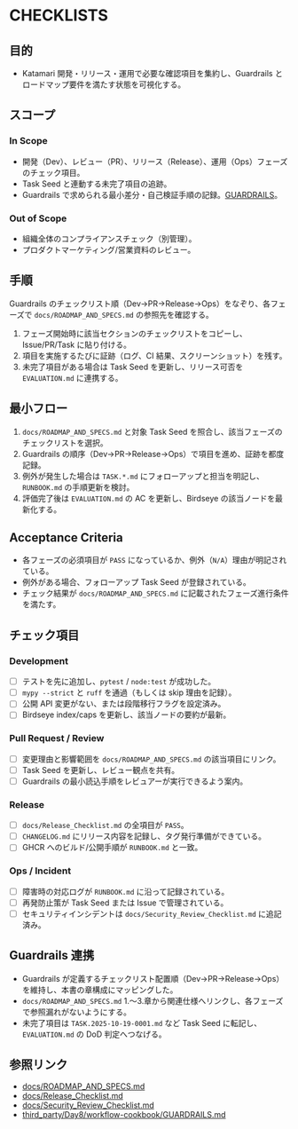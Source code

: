 # CHECKLISTS

## 目的
- Katamari 開発・リリース・運用で必要な確認項目を集約し、Guardrails とロードマップ要件を満たす状態を可視化する。

## スコープ
### In Scope
- 開発（Dev）、レビュー（PR）、リリース（Release）、運用（Ops）フェーズのチェック項目。
- Task Seed と連動する未完了項目の追跡。
- Guardrails で求められる最小差分・自己検証手順の記録。[GUARDRAILS](third_party/Day8/workflow-cookbook/GUARDRAILS.md)。

### Out of Scope
- 組織全体のコンプライアンスチェック（別管理）。
- プロダクトマーケティング/営業資料のレビュー。

## 手順
Guardrails のチェックリスト順（Dev→PR→Release→Ops）をなぞり、各フェーズで `docs/ROADMAP_AND_SPECS.md` の参照先を確認する。
1. フェーズ開始時に該当セクションのチェックリストをコピーし、Issue/PR/Task に貼り付ける。
2. 項目を実施するたびに証跡（ログ、CI 結果、スクリーンショット）を残す。
3. 未完了項目がある場合は Task Seed を更新し、リリース可否を `EVALUATION.md` に連携する。

## 最小フロー
1. `docs/ROADMAP_AND_SPECS.md` と対象 Task Seed を照合し、該当フェーズのチェックリストを選択。
2. Guardrails の順序（Dev→PR→Release→Ops）で項目を進め、証跡を都度記録。
3. 例外が発生した場合は `TASK.*.md` にフォローアップと担当を明記し、`RUNBOOK.md` の手順更新を検討。
4. 評価完了後は `EVALUATION.md` の AC を更新し、Birdseye の該当ノードを最新化する。

## Acceptance Criteria
- 各フェーズの必須項目が `PASS` になっているか、例外（`N/A`）理由が明記されている。
- 例外がある場合、フォローアップ Task Seed が登録されている。
- チェック結果が `docs/ROADMAP_AND_SPECS.md` に記載されたフェーズ進行条件を満たす。

## チェック項目
### Development
- [ ] テストを先に追加し、`pytest` / `node:test` が成功した。
- [ ] `mypy --strict` と `ruff` を通過（もしくは skip 理由を記録）。
- [ ] 公開 API 変更がない、または段階移行フラグを設定済み。
- [ ] Birdseye index/caps を更新し、該当ノードの要約が最新。

### Pull Request / Review
- [ ] 変更理由と影響範囲を `docs/ROADMAP_AND_SPECS.md` の該当項目にリンク。
- [ ] Task Seed を更新し、レビュー観点を共有。
- [ ] Guardrails の最小読込手順をレビュアーが実行できるよう案内。

### Release
- [ ] `docs/Release_Checklist.md` の全項目が `PASS`。
- [ ] `CHANGELOG.md` にリリース内容を記録し、タグ発行準備ができている。
- [ ] GHCR へのビルド/公開手順が `RUNBOOK.md` と一致。

### Ops / Incident
- [ ] 障害時の対応ログが `RUNBOOK.md` に沿って記録されている。
- [ ] 再発防止策が Task Seed または Issue で管理されている。
- [ ] セキュリティインシデントは `docs/Security_Review_Checklist.md` に追記済み。

## Guardrails 連携
- Guardrails が定義するチェックリスト配置順（Dev→PR→Release→Ops）を維持し、本書の章構成にマッピングした。
- `docs/ROADMAP_AND_SPECS.md` 1.〜3.章から関連仕様へリンクし、各フェーズで参照漏れがないようにする。
- 未完了項目は `TASK.2025-10-19-0001.md` など Task Seed に転記し、`EVALUATION.md` の DoD 判定へつなげる。

## 参照リンク
- [docs/ROADMAP_AND_SPECS.md](docs/ROADMAP_AND_SPECS.md)
- [docs/Release_Checklist.md](docs/Release_Checklist.md)
- [docs/Security_Review_Checklist.md](docs/Security_Review_Checklist.md)
- [third_party/Day8/workflow-cookbook/GUARDRAILS.md](third_party/Day8/workflow-cookbook/GUARDRAILS.md)
